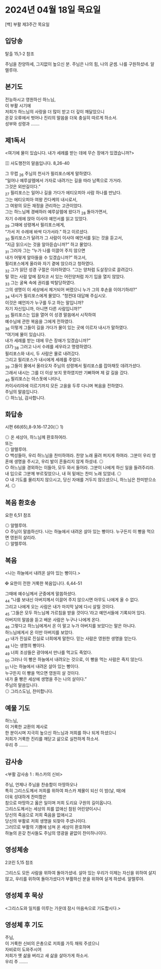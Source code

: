 # 2024년 04월 18일 목요일

[백] 부활 제3주간 목요일  


## 입당송

탈출 15,1-2 참조

주님을 찬양하세, 그지없이 높으신 분. 주님은 나의 힘, 나의 굳셈. 나를 구원하셨네. 알렐루야.  
  
## 본기도

전능하시고 영원하신 하느님,  
이 부활 시기에  
저희가 하느님의 사랑을 더 많이 받고 더 깊이 깨달았으니  
온갖 오류에서 벗어나 진리의 말씀을 더욱 충실히 따르게 하소서.  
성부와 성령과 …….  
  
## 제1독서

<여기에 물이 있습니다. 내가 세례를 받는 데에 무슨 장애가 있겠습니까?>

▥ 사도행전의 말씀입니다. 8,26-40

그 무렵 <sub>26</sub> 주님의 천사가 필리포스에게 말하였다.  
“일어나 예루살렘에서 가자로 내려가는 길을 따라 남쪽으로 가거라.  
그것은 외딴길이다.”  
<sub>27</sub> 필리포스는 일어나 길을 가다가 에티오피아 사람 하나를 만났다.  
그는 에티오피아 여왕 칸다케의 내시로서,  
그 여왕의 모든 재정을 관리하는 고관이었다.  
그는 하느님께 경배하러 예루살렘에 왔다가 <sub>28</sub> 돌아가면서,  
자기 수레에 앉아 이사야 예언서를 읽고 있었다.  
<sub>29</sub> 그때에 성령께서 필리포스에게,  
“가서 저 수레에 바싹 다가서라.” 하고 이르셨다.  
<sub>30</sub> 필리포스가 달려가 그 사람이 이사야 예언서를 읽는 것을 듣고서,  
“지금 읽으시는 것을 알아듣습니까?” 하고 물었다.  
<sub>31</sub> 그러자 그는 “누가 나를 이끌어 주지 않으면  
내가 어떻게 알아들을 수 있겠습니까?” 하고서,  
필리포스에게 올라와 자기 곁에 앉으라고 청하였다.  
<sub>32</sub> 그가 읽던 성경 구절은 이러하였다. “그는 양처럼 도살장으로 끌려갔다.  
털 깎는 사람 앞에 잠자코 서 있는 어린양처럼 자기 입을 열지 않았다.  
<sub>33</sub> 그는 굴욕 속에 권리를 박탈당하였다.  
그의 생명이 이 세상에서 제거되어 버렸으니 누가 그의 후손을 이야기하랴?”  
<sub>34</sub> 내시가 필리포스에게 물었다. “청컨대 대답해 주십시오.  
이것은 예언자가 누구를 두고 하는 말입니까?  
자기 자신입니까, 아니면 다른 사람입니까?”  
<sub>35</sub> 필리포스는 입을 열어 이 성경 말씀에서 시작하여  
예수님에 관한 복음을 그에게 전하였다.  
<sub>36</sub> 이렇게 그들이 길을 가다가 물이 있는 곳에 이르자 내시가 말하였다.  
“여기에 물이 있습니다.  
내가 세례를 받는 데에 무슨 장애가 있겠습니까?”  
(37)·<sub>38</sub> 그러고 나서 수레를 세우라고 명령하였다.  
필리포스와 내시, 두 사람은 물로 내려갔다.  
그리고 필리포스가 내시에게 세례를 주었다.  
<sub>39</sub> 그들이 물에서 올라오자 주님의 성령께서 필리포스를 잡아채듯 데려가셨다.  
그래서 내시는 그를 더 이상 보지 못하였지만 기뻐하며 제 갈 길을 갔다.  
<sub>40</sub> 필리포스는 아스돗에 나타나,  
카이사리아에 이르기까지 모든 고을을 두루 다니며 복음을 전하였다.  
주님의 말씀입니다.  
◎ 하느님, 감사합니다.  
  
## 화답송

시편 66(65),8-9.16-17.20(◎ 1)

◎ 온 세상아, 하느님께 환호하여라.  
또는  
◎ 알렐루야.  
○ 백성들아, 우리 하느님을 찬미하여라. 찬양 노래 울려 퍼지게 하여라. 그분이 우리 영혼에 생명을 주시고, 우리 발이 흔들리지 않게 하셨네. ◎  
○ 하느님을 경외하는 이들아, 모두 와서 들어라. 그분이 나에게 하신 일을 들려주리라. 내 입으로 그분께 부르짖었으나, 내 혀 밑에는 찬미 노래 있었네. ◎  
○ 내 기도를 물리치지 않으시고, 당신 자애를 거두지 않으셨으니, 하느님은 찬미받으소서. ◎  
  
## 복음 환호송

요한 6,51 참조

◎ 알렐루야.  
○ 주님이 말씀하신다. 나는 하늘에서 내려온 살아 있는 빵이다. 누구든지 이 빵을 먹으면 영원히 살리라.  
◎ 알렐루야.  
  
## 복음

<나는 하늘에서 내려온 살아 있는 빵이다.>

✠ 요한이 전한 거룩한 복음입니다. 6,44-51

그때에 예수님께서 군중에게 말씀하셨다.  
<sub>44</sub> “나를 보내신 아버지께서 이끌어 주지 않으시면 아무도 나에게 올 수 없다.  
그리고 나에게 오는 사람은 내가 마지막 날에 다시 살릴 것이다.  
<sub>45</sub> ‘그들은 모두 하느님께 가르침을 받을 것이다.’라고 예언서들에 기록되어 있다.  
아버지의 말씀을 듣고 배운 사람은 누구나 나에게 온다.  
<sub>46</sub> 그렇다고 하느님에게서 온 이 말고 누가 아버지를 보았다는 말은 아니다.  
하느님에게서 온 이만 아버지를 보았다.  
<sub>47</sub> 내가 진실로 진실로 너희에게 말한다. 믿는 사람은 영원한 생명을 얻는다.  
<sub>48</sub> 나는 생명의 빵이다.  
<sub>49</sub> 너희 조상들은 광야에서 만나를 먹고도 죽었다.  
<sub>50</sub> 그러나 이 빵은 하늘에서 내려오는 것으로, 이 빵을 먹는 사람은 죽지 않는다.  
<sub>51</sub> 나는 하늘에서 내려온 살아 있는 빵이다.  
누구든지 이 빵을 먹으면 영원히 살 것이다.  
내가 줄 빵은 세상에 생명을 주는 나의 살이다.”  
주님의 말씀입니다.  
◎ 그리스도님, 찬미합니다.  
  
## 예물 기도

하느님,  
이 거룩한 교환의 제사로  
한 분이시며 지극히 높으신 하느님과 저희를 하나 되게 하셨으니  
저희가 거룩한 진리를 깨닫고 삶으로 실천하게 하소서.  
우리 주 …….  
  
## 감사송

<부활 감사송 1 : 파스카의 신비>

주님, 언제나 주님을 찬송함이 마땅하오나  
특히 그리스도께서 저희를 위하여 파스카 제물이 되신 이 밤(날, 때)에  
더욱 성대하게 찬미함은  
참으로 마땅하고 옳은 일이며 저희 도리요 구원의 길이옵니다.  
그리스도께서는 세상의 죄를 없애신 참된 어린양이시니  
당신의 죽음으로 저희 죽음을 없애시고  
당신의 부활로 저희 생명을 되찾아 주셨나이다.  
그러므로 부활의 기쁨에 넘쳐 온 세상이 환호하며  
하늘의 온갖 천사들도 주님의 영광을 끝없이 찬미하나이다.  
  
## 영성체송

2코린 5,15 참조

그리스도 모든 사람을 위하여 돌아가셨네. 살아 있는 우리가 이제는 자신을 위하여 살지 않고, 우리를 위하여 돌아가셨다가 부활하신 분을 위하여 살게 하셨네. 알렐루야.  
  
## 영성체 후 묵상

<그리스도와 일치를 이루는 가운데 잠시 마음속으로 기도합시다.>  
## 영성체 후 기도

주님,  
이 거룩한 신비의 은총으로 저희를 가득 채워 주셨으니  
자비로이 도와주시어  
저희가 옛 삶을 버리고 새 삶을 살아가게 하소서.  
우리 주 …….